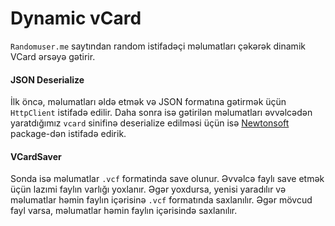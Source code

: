 # Dynamic vCard

```Randomuser.me``` saytından random istifadəçi məlumatları çəkərək dinamik VCard ərsəyə gətirir.

#### JSON Deserialize
İlk öncə, məlumatları əldə etmək və JSON formatına gətirmək üçün ```  HttpClient ``` istifadə edilir. Daha sonra isə gətirilən məlumatları əvvəlcədən yaratdığımız ``` vcard ``` sinifinə deserialize edilməsi üçün isə [Newtonsoft](https://www.newtonsoft.com/json) package-dən istifadə edirik.

#### VCardSaver
Sonda isə məlumatlar ``` .vcf ``` formatinda save olunur. Əvvəlcə faylı save etmək üçün lazımi faylın varlığı yoxlanır. Əgər yoxdursa, yenisi yaradılır və məlumatlar həmin faylın içərisinə ``` .vcf ``` formatında saxlanılır. Əgər mövcud fayl varsa, məlumatlar həmin faylın içərisində saxlanılır.